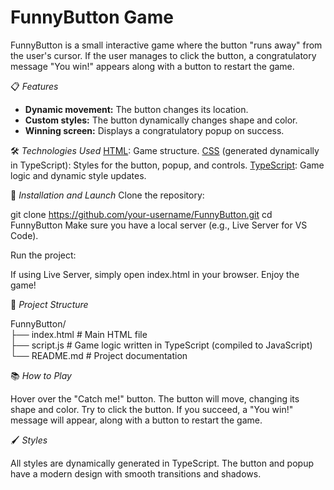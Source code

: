 # FunnyButton Game
FunnyButton is a small interactive game where the button "runs away" from the user's cursor. If the user manages to click the button, a congratulatory message "You win!" appears along with a button to restart the game.


📋 *Features*

- **Dynamic movement:** The button changes its location.
- **Custom styles:** The button dynamically changes shape and color.
- **Winning screen:** Displays a congratulatory popup on success.

🛠️ *Technologies Used*
<u>HTML</u>: Game structure.
<u>CSS</u> (generated dynamically in TypeScript): Styles for the button, popup, and controls.
<u>TypeScript</u>: Game logic and dynamic style updates.

🚀 *Installation and Launch*
Clone the repository:

git clone https://github.com/your-username/FunnyButton.git
cd FunnyButton
Make sure you have a local server (e.g., Live Server for VS Code).

Run the project:

If using Live Server, simply open index.html in your browser.
Enjoy the game!

📖 *Project Structure*

FunnyButton/ </br>
├── index.html       # Main HTML file<br>
├── script.js        # Game logic written in TypeScript (compiled to JavaScript)<br>
└── README.md        # Project documentation<br>


📚 *How to Play*

Hover over the "Catch me!" button.
The button will move, changing its shape and color.
Try to click the button.
If you succeed, a "You win!" message will appear, along with a button to restart the game.

🖌️ *Styles*

All styles are dynamically generated in TypeScript. The button and popup have a modern design with smooth transitions and shadows.
